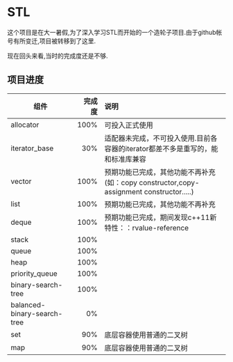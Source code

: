 # STL

这个项目是在大一暑假,为了深入学习STL而开始的一个造轮子项目.由于github帐号有所变迁,项目被转移到了这里.

现在回头来看,当时的完成度还是不够.

## 项目进度

|组件|完成度|说明|
|-|-:|:-|
|allocator|100%|可投入正式使用|  
|iterator_base|30%|适配器未完成，不可投入使用.目前各容器的iterator都差不多是重写的，能和标准库兼容|  
|vector|100%|预期功能已完成，其他功能不再补充(如：copy constructor,copy-assignment constructor.....)    |
|list|100%|预期功能已完成，其他功能不再补充|
|deque|100%|预期功能已完成，期间发现c++11新特性：：rvalue-reference|
|stack|100%||
|queue|100%||   
|heap|100%||
|priority_queue|100%|| 
|binary-search-tree|100%||
|balanced-binary-search-tree|0%||
|set|90%|底层容器使用普通的二叉树|
|map|90%|底层容器使用普通的二叉树|
  
